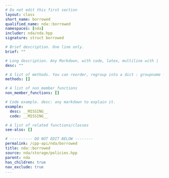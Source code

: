 ```yaml
---
# Do not edit this first section
layout: class
short_name: borrowed
qualified_name: nda::borrowed
namespaces: [nda]
includer: nda/nda.hpp
signature: struct borrowed

# Brief description. One line only.
brief: ""

# Long description. Any Markdown, with code, latex, multiline with |
desc: ""

# A list of methods. You can reorder, regroup into a dict : groupname -> list
methods: []

# A list of non_member_functions
non_member_functions: []

# Code example. desc: any markdown to explain it.
example:
  desc: __MISSING__
  code: __MISSING__

# A list of related functions/classes
see-also: []

# ---------- DO NOT EDIT BELOW --------
permalink: /cpp-api/nda/borrowed
title: nda::borrowed
source: nda/storage/policies.hpp
parent: nda
has_children: true
nav_exclude: true
...
```


